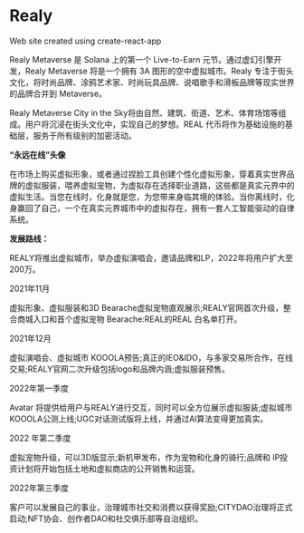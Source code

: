 # Realy


Web site created using create-react-app

Realy Metaverse 是 Solana 上的第一个 Live-to-Earn 元节。通过虚幻引擎开发，Realy Metaverse 将是一个拥有 3A 图形的空中虚拟城市。Realy 专注于街头文化，将时尚品牌、涂鸦艺术家、时尚玩具品牌、说唱歌手和滑板品牌等现实世界的品牌合并到 Metaverse。

Realy Metaverse City in the Sky将由自然、建筑、街道、艺术、体育场馆等组成。用户将沉浸在街头文化中，实现自己的梦想。REAL 代币将作为基础设施的基础层，服务于所有级别的加密活动。

**“永远在线”头像**

在市场上购买虚拟形象，或者通过捏脸工具创建个性化虚拟形象，穿着真实世界品牌的虚拟服装，喂养虚拟宠物，为虚拟存在选择职业道路，这些都是真实元界中的虚拟生活。当您在线时，化身就是您，为您带来身临其境的体验。当你离线时，化身赢回了自己，一个在真实元界城市中的虚拟存在，拥有一套人工智能驱动的自律系统。

**发展路线：**

REALY将推出虚拟城市，举办虚拟演唱会，邀请品牌和LP，2022年将用户扩大至200万。

2021年11月

虚拟形象、虚拟服装和3D Bearache虚拟宠物直观展示;REALY官网首次升级，整合商城入口和首个虚拟宠物 Bearache:REAL的REAL 白名单打开。

2021年12月

虚拟演唱会、虚拟城市 KOOOLA预告;真正的IEO&IDO，与多家交易所合作，在线交易;REALY官网二次升级包括logo和品牌内涵;虚拟服装预售。

2022年第一季度

Avatar 将提供给用户与REALY进行交互，同时可以全方位展示虚拟服装;虚拟城市KOOOLA公测上线;UGC对话测试版将上线，并通过Al算法变得更加真实。

2022 年第二季度

虚拟宠物升级，可以3D版显示;新机甲发布，作为宠物和化身的骑行;品牌和 IP投资计划将开始包括土地和虚拟商店的公开销售和运营。

2022年第三季度

客户可以发展自己的事业，治理城市社交和消费以获得奖励;CITYDAO治理将正式启动;NFT协会、创作者DAO和社交俱乐部等自治组织。
